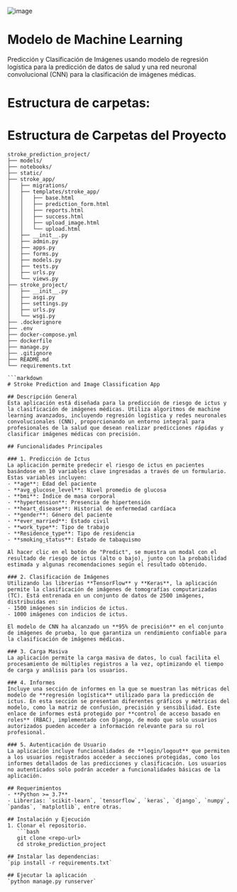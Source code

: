 ![image](https://github.com/user-attachments/assets/ed6d1dc5-602d-46f7-ac90-c90ae1fc04cd)

# Modelo de Machine Learning
Predicción y Clasificación de Imágenes usando modelo de regresión logística para la predicción de datos de salud y una red neuronal convolucional (CNN) para la clasificación de imágenes médicas.

# Estructura de carpetas:
# Estructura de Carpetas del Proyecto

```plaintext
stroke_prediction_project/
├── models/
├── notebooks/
├── static/
├── stroke_app/
│   ├── migrations/
│   ├── templates/stroke_app/
│   │   ├── base.html
│   │   ├── prediction_form.html
│   │   ├── reports.html
│   │   ├── success.html
│   │   ├── upload_image.html
│   │   └── upload.html
│   ├── __init__.py
│   ├── admin.py
│   ├── apps.py
│   ├── forms.py
│   ├── models.py
│   ├── tests.py
│   ├── urls.py
│   └── views.py
├── stroke_project/
│   ├── __init__.py
│   ├── asgi.py
│   ├── settings.py
│   ├── urls.py
│   └── wsgi.py
├── .dockerignore
├── .env
├── docker-compose.yml
├── dockerfile
├── manage.py
├── .gitignore
├── README.md
└── requirements.txt

```markdown
# Stroke Prediction and Image Classification App

## Descripción General
Esta aplicación está diseñada para la predicción de riesgo de ictus y la clasificación de imágenes médicas. Utiliza algoritmos de machine learning avanzados, incluyendo regresión logística y redes neuronales convolucionales (CNN), proporcionando un entorno integral para profesionales de la salud que desean realizar predicciones rápidas y clasificar imágenes médicas con precisión.

## Funcionalidades Principales

### 1. Predicción de Ictus
La aplicación permite predecir el riesgo de ictus en pacientes basándose en 10 variables clave ingresadas a través de un formulario. Estas variables incluyen:
- **age**: Edad del paciente
- **avg_glucose_level**: Nivel promedio de glucosa
- **bmi**: Índice de masa corporal
- **hypertension**: Presencia de hipertensión
- **heart_disease**: Historial de enfermedad cardíaca
- **gender**: Género del paciente
- **ever_married**: Estado civil
- **work_type**: Tipo de trabajo
- **Residence_type**: Tipo de residencia
- **smoking_status**: Estado de tabaquismo

Al hacer clic en el botón de "Predict", se muestra un modal con el resultado de riesgo de ictus (alto o bajo), junto con la probabilidad estimada y algunas recomendaciones según el resultado obtenido.

### 2. Clasificación de Imágenes
Utilizando las librerías **TensorFlow** y **Keras**, la aplicación permite la clasificación de imágenes de tomografías computarizadas (TC). Está entrenada en un conjunto de datos de 2500 imágenes, distribuidas en:
- 1500 imágenes sin indicios de ictus.
- 1000 imágenes con indicios de ictus.

El modelo de CNN ha alcanzado un **95% de precisión** en el conjunto de imágenes de prueba, lo que garantiza un rendimiento confiable para la clasificación de imágenes médicas.

### 3. Carga Masiva
La aplicación permite la carga masiva de datos, lo cual facilita el procesamiento de múltiples registros a la vez, optimizando el tiempo de carga y análisis para los usuarios.

### 4. Informes
Incluye una sección de informes en la que se muestran las métricas del modelo de **regresión logística** utilizado para la predicción de ictus. En esta sección se presentan diferentes gráficos y métricas del modelo, como la matriz de confusión, precisión y sensibilidad. Este enlace de informes está protegido por **control de acceso basado en roles** (RBAC), implementado con Django, de modo que solo usuarios autorizados pueden acceder a información relevante para su rol profesional.

### 5. Autenticación de Usuario
La aplicación incluye funcionalidades de **login/logout** que permiten a los usuarios registrados acceder a secciones protegidas, como los informes detallados de las predicciones y clasificación. Los usuarios no autenticados solo podrán acceder a funcionalidades básicas de la aplicación.

## Requerimientos
- **Python >= 3.7**
- Librerías: `scikit-learn`, `tensorflow`, `keras`, `django`, `numpy`, `pandas`, `matplotlib`, entre otras.

## Instalación y Ejecución
1. Clonar el repositorio.
   ```bash
   git clone <repo-url>
   cd stroke_prediction_project

## Instalar las dependencias:
`pip install -r requirements.txt`

## Ejecutar la aplicación
`python manage.py runserver`

